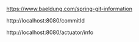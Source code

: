 https://www.baeldung.com/spring-git-information

http://localhost:8080/commitId

http://localhost:8080/actuator/info 